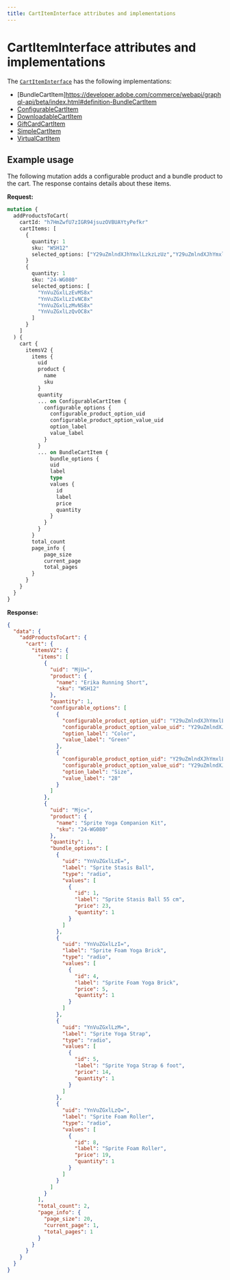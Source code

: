 ```yaml
---
title: CartItemInterface attributes and implementations
---
```


# CartItemInterface attributes and implementations

The [`CartItemInterface`](https://developer.adobe.com/commerce/webapi/graphql-api/beta/index.html#definition-CartItemInterface) has the following implementations:

*  [BundleCartItem]https://developer.adobe.com/commerce/webapi/graphql-api/beta/index.html#definition-BundleCartItem
*  [ConfigurableCartItem](https://developer.adobe.com/commerce/webapi/graphql-api/beta/index.html#definition-ConfigurableCartItem)
*  [DownloadableCartItem](https://developer.adobe.com/commerce/webapi/graphql-api/beta/index.html#definition-DownloadableCartItem)
*  [GiftCardCartItem](https://developer.adobe.com/commerce/webapi/graphql-api/beta/index.html#definition-GiftCardCartItem)
*  [SimpleCartItem](https://developer.adobe.com/commerce/webapi/graphql-api/beta/index.html#definition-SimpleCartItem)
*  [VirtualCartItem](https://developer.adobe.com/commerce/webapi/graphql-api/beta/index.html#definition-VirtualCartItem)

## Example usage

The following mutation adds a configurable product and a bundle product to the cart. The response contains details about these items.

**Request:**

```graphql
mutation {
  addProductsToCart(
    cartId: "h7HmZwfU7zIGR94jsuzOVBUAYtyPefkr"
    cartItems: [
      {
        quantity: 1
        sku: "WSH12"
        selected_options: ["Y29uZmlndXJhYmxlLzkzLzUz","Y29uZmlndXJhYmxlLzE2MS8xNzQ="]
      }
      {
        quantity: 1
        sku: "24-WG080"
        selected_options: [
          "YnVuZGxlLzEvMS8x"
          "YnVuZGxlLzIvNC8x"
          "YnVuZGxlLzMvNS8x"
          "YnVuZGxlLzQvOC8x"
        ]
      }
    ]
  ) {
    cart {
      itemsV2 {
        items {
          uid
          product {
            name
            sku
          }
          quantity
          ... on ConfigurableCartItem {
            configurable_options {
              configurable_product_option_uid
              configurable_product_option_value_uid
              option_label
              value_label
            }
          }
          ... on BundleCartItem {
              bundle_options {
              uid
              label
              type
              values {
                id
                label
                price
                quantity
              }
            }
          }
        }
        total_count
        page_info {
            page_size
            current_page
            total_pages
        }
      }
    }
  }
}
```

**Response:**

```json
{
  "data": {
    "addProductsToCart": {
      "cart": {
        "itemsV2": {
          "items": [
            {
              "uid": "MjU=",
              "product": {
                "name": "Erika Running Short",
                "sku": "WSH12"
              },
              "quantity": 1,
              "configurable_options": [
                {
                  "configurable_product_option_uid": "Y29uZmlndXJhYmxlLzIwNDgvOTM=",
                  "configurable_product_option_value_uid": "Y29uZmlndXJhYmxlLzkzLzUz",
                  "option_label": "Color",
                  "value_label": "Green"
                },
                {
                  "configurable_product_option_uid": "Y29uZmlndXJhYmxlLzIwNDgvMTYx",
                  "configurable_product_option_value_uid": "Y29uZmlndXJhYmxlLzE2MS8xNzQ=",
                  "option_label": "Size",
                  "value_label": "28"
                }
              ]
            },
            {
              "uid": "Mjc=",
              "product": {
                "name": "Sprite Yoga Companion Kit",
                "sku": "24-WG080"
              },
              "quantity": 1,
              "bundle_options": [
                {
                  "uid": "YnVuZGxlLzE=",
                  "label": "Sprite Stasis Ball",
                  "type": "radio",
                  "values": [
                    {
                      "id": 1,
                      "label": "Sprite Stasis Ball 55 cm",
                      "price": 23,
                      "quantity": 1
                    }
                  ]
                },
                {
                  "uid": "YnVuZGxlLzI=",
                  "label": "Sprite Foam Yoga Brick",
                  "type": "radio",
                  "values": [
                    {
                      "id": 4,
                      "label": "Sprite Foam Yoga Brick",
                      "price": 5,
                      "quantity": 1
                    }
                  ]
                },
                {
                  "uid": "YnVuZGxlLzM=",
                  "label": "Sprite Yoga Strap",
                  "type": "radio",
                  "values": [
                    {
                      "id": 5,
                      "label": "Sprite Yoga Strap 6 foot",
                      "price": 14,
                      "quantity": 1
                    }
                  ]
                },
                {
                  "uid": "YnVuZGxlLzQ=",
                  "label": "Sprite Foam Roller",
                  "type": "radio",
                  "values": [
                    {
                      "id": 8,
                      "label": "Sprite Foam Roller",
                      "price": 19,
                      "quantity": 1
                    }
                  ]
                }
              ]
            }
          ],
          "total_count": 2,
          "page_info": {
            "page_size": 20,
            "current_page": 1,
            "total_pages": 1
          }
        }
      }
    }
  }
}
```
